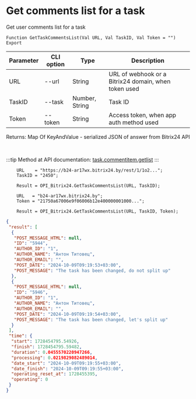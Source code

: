 ﻿---
sidebar_position: 1
---

# Get comments list for a task
 Get user comments list for a task



`Function GetTaskCommentsList(Val URL, Val TaskID, Val Token = "") Export`

  | Parameter | CLI option | Type | Description |
  |-|-|-|-|
  | URL | --url | String | URL of webhook or a Bitrix24 domain, when token used |
  | TaskID | --task | Number, String | Task ID |
  | Token | --token | String | Access token, when app auth method used |

  
  Returns:  Map Of KeyAndValue - serialized JSON of answer from Bitrix24 API

<br/>

:::tip
Method at API documentation: [task.commentitem.getlist](https://dev.1c-bitrix.ru/rest_help/tasks/task/commentitem/getlist.php)
:::
<br/>


```bsl title="Code example"
    URL    = "https://b24-ar17wx.bitrix24.by/rest/1/1o2...";
    TaskID = "2450";

    Result = OPI_Bitrix24.GetTaskCommentsList(URL, TaskID);

    URL   = "b24-ar17wx.bitrix24.by";
    Token = "21750a67006e9f06006b12e400000001000...";

    Result = OPI_Bitrix24.GetTaskCommentsList(URL, TaskID, Token);
```
 



```json title="Result"
{
 "result": [
  {
   "POST_MESSAGE_HTML": null,
   "ID": "5944",
   "AUTHOR_ID": "1",
   "AUTHOR_NAME": "Антон Титовец",
   "AUTHOR_EMAIL": "",
   "POST_DATE": "2024-10-09T09:19:53+03:00",
   "POST_MESSAGE": "The task has been changed, do not split up"
  },
  {
   "POST_MESSAGE_HTML": null,
   "ID": "5946",
   "AUTHOR_ID": "1",
   "AUTHOR_NAME": "Антон Титовец",
   "AUTHOR_EMAIL": "",
   "POST_DATE": "2024-10-09T09:19:54+03:00",
   "POST_MESSAGE": "The task has been changed, let's split up"
  }
 ],
 "time": {
  "start": 1728454795.54926,
  "finish": 1728454795.59482,
  "duration": 0.0455570220947266,
  "processing": 0.0219829082489014,
  "date_start": "2024-10-09T09:19:55+03:00",
  "date_finish": "2024-10-09T09:19:55+03:00",
  "operating_reset_at": 1728455395,
  "operating": 0
 }
}
```
